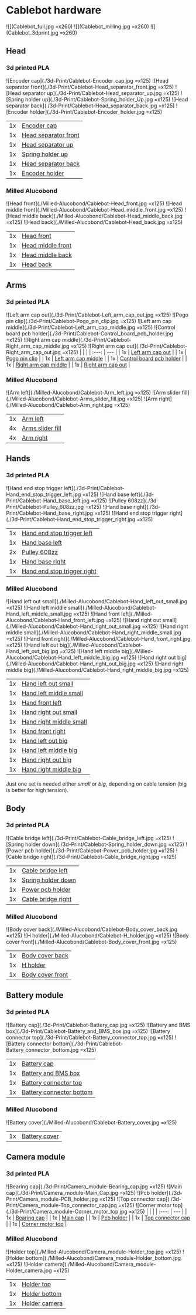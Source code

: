 # Cablebot hardware
![](Cablebot_full.jpg =x260) ![](Cablebot_milling.jpg =x260) ![](Cablebot_3dprint.jpg =x260)

## Head
### 3d printed PLA
![Encoder cap](./3d-Print/Cablebot-Encoder_cap.jpg =x125) ![Head separator front](./3d-Print/Cablebot-Head_separator_front.jpg =x125) ![Head separator up](./3d-Print/Cablebot-Head_separator_up.jpg =x125) ![Spring holder up](./3d-Print/Cablebot-Spring_holder_Up.jpg =x125) ![Head separator back](./3d-Print/Cablebot-Head_separator_back.jpg =x125) ![Encoder holder](./3d-Print/Cablebot-Encoder_holder.jpg =x125)

|       |                                                                      |
| :---: | ---                                                                  |
| 1x    | [Encoder cap](./3d-Print/Cablebot-Encoder_cap.stl)                   |
| 1x    | [Head separator front](./3d-Print/Cablebot-Head_separator_front.stl) |
| 1x    | [Head separator up](./3d-Print/Cablebot-Head_separator_up.stl)       |
| 1x    | [Spring holder up](./3d-Print/Cablebot-Spring_holder_Up.stl)         |
| 1x    | [Head separator back](./3d-Print/Cablebot-Head_separator_back.stl)   |
| 1x    | [Encoder holder](./3d-Print/Cablebot-Encoder_holder.stl)             |

### Milled Alucobond
![Head front](./Milled-Alucobond/Cablebot-Head_front.jpg =x125) ![Head middle front](./Milled-Alucobond/Cablebot-Head_middle_front.jpg =x125) ![Head middle back](./Milled-Alucobond/Cablebot-Head_middle_back.jpg =x125) ![Head back](./Milled-Alucobond/Cablebot-Head_back.jpg =x125)

|       |                                                                        |
| :---: | ---                                                                    |
| 1x    | [Head front](./Milled-Alucobond/Cablebot-Head_front.dxf)               |
| 1x    | [Head middle front](./Milled-Alucobond/Cablebot-Head_middle_front.dxf) |
| 1x    | [Head middle back](./Milled-Alucobond/Cablebot-Head_middle_back.dxf)   |
| 1x    | [Head back](./Milled-Alucobond/Cablebot-Head_back.dxf)                 |

## Arms
### 3d printed PLA
![Left arm cap out](./3d-Print/Cablebot-Left_arm_cap_out.jpg =x125) ![Pogo pin clip](./3d-Print/Cablebot-Pogo_pin_clip.jpg =x125) ![Left arm cap middle](./3d-Print/Cablebot-Left_arm_cap_middle.jpg =x125) ![Control board pcb holder](./3d-Print/Cablebot-Control_board_pcb_holder.jpg =x125) ![Right arm cap middle](./3d-Print/Cablebot-Right_arm_cap_middle.jpg =x125) ![Right arm cap out](./3d-Print/Cablebot-Right_arm_cap_out.jpg =x125)
|       |                                                                              |
| :---: | ---                                                                          |
| 1x    | [Left arm cap out](./3d-Print/Cablebot-Left_arm_cap_out.stl)                 |
| 1x    | [Pogo pin clip](./3d-Print/Cablebot-Pogo_pin_clip.stl)                       |
| 1x    | [Left arm cap middle](./3d-Print/Cablebot-Left_arm_cap_middle.stl)           |
| 1x    | [Control board pcb holder](./3d-Print/Cablebot-Control_board_pcb_holder.stl) |
| 1x    | [Right arm cap middle](./3d-Print/Cablebot-Right_arm_cap_middle.stl)         |
| 1x    | [Right arm cap out](./3d-Print/Cablebot-Right_arm_cap_out.stl)               |

### Milled Alucobond
![Arm left](./Milled-Alucobond/Cablebot-Arm_left.jpg =x125) ![Arm slider fill](./Milled-Alucobond/Cablebot-Arms_slider_fill.jpg =x125) ![Arm right](./Milled-Alucobond/Cablebot-Arm_right.jpg =x125) 

|       |                                                                      |
| :---: | ---                                                                  |
| 1x    | [Arm left](./Milled-Alucobond/Cablebot-Arm_left.dxf)                 |
| 4x    | [Arms slider fill](./Milled-Alucobond/Cablebot-Arms_slider_fill.dxf) |
| 4x    | [Arm right](./Milled-Alucobond/Cablebot-Arms_right.dxf)              |

## Hands
### 3d printed PLA
![Hand end stop trigger left](./3d-Print/Cablebot-Hand_end_stop_trigger_left.jpg =x125) ![Hand base left](./3d-Print/Cablebot-Hand_base_left.jpg =x125) ![Pulley 608zz](./3d-Print/Cablebot-Pulley_608zz.jpg =x125) ![Hand base right](./3d-Print/Cablebot-Hand_base_right.jpg =x125) ![Hand end stop trigger right](./3d-Print/Cablebot-Hand_end_stop_trigger_right.jpg =x125)

|       |                                                                                    |
| :---: | ---                                                                                |
| 1x    | [Hand end stop trigger left](./3d-Print/Cablebot-Hand_end_stop_trigger_left.stl)   |
| 1x    | [Hand base left](./3d-Print/Cablebot-Hand_base_left.stl)                           |
| 2x    | [Pulley 608zz](./3d-Print/Cablebot-Pulley_608zz.stl)                               |
| 1x    | [Hand base right](./3d-Print/Cablebot-Hand_base_right.stl)                         |
| 1x    | [Hand end stop trigger right](./3d-Print/Cablebot-Hand_end_stop_trigger_right.stl) |

### Milled Alucobond
![Hand left out small](./Milled-Alucobond/Cablebot-Hand_left_out_small.jpg =x125) ![Hand left middle small](./Milled-Alucobond/Cablebot-Hand_left_middle_small.jpg =x125) ![Hand front left](./Milled-Alucobond/Cablebot-Hand_front_left.jpg =x125) ![Hand right out small](./Milled-Alucobond/Cablebot-Hand_right_out_small.jpg =x125) ![Hand right middle small](./Milled-Alucobond/Cablebot-Hand_right_middle_small.jpg =x125) ![Hand front right](./Milled-Alucobond/Cablebot-Hand_front_right.jpg =x125) ![Hand left out big](./Milled-Alucobond/Cablebot-Hand_left_out_big.jpg =x125) ![Hand left middle big](./Milled-Alucobond/Cablebot-Hand_left_middle_big.jpg =x125) ![Hand right out big](./Milled-Alucobond/Cablebot-Hand_right_out_big.jpg =x125) ![Hand right middle big](./Milled-Alucobond/Cablebot-Hand_right_middle_big.jpg =x125) 

|       |                                                                                    |
| :---: | ---                                                                                |
| 1x    | [Hand left out small](./Milled-Alucobond/Cablebot-Hand_left_out_small.dxf)         |
| 1x    | [Hand left middle small](./Milled-Alucobond/Cablebot-Hand_left_middle_small.dxf)   |
| 1x    | [Hand front left](./Milled-Alucobond/Cablebot-Hand_front_left.dxf)                 |
| 1x    | [Hand right out small](./Milled-Alucobond/Cablebot-Hand_right_out_small.dxf)       |
| 1x    | [Hand right middle small](./Milled-Alucobond/Cablebot-Hand_right_middle_small.dxf) |
| 1x    | [Hand front right](./Milled-Alucobond/Cablebot-Hand_front_right.dxf)               |
| 1x    | [Hand left out big](./Milled-Alucobond/Cablebot-Hand_left_out_big.dxf)             |
| 1x    | [Hand left middle big](./Milled-Alucobond/Cablebot-Hand_left_middle_big.dxf)       |
| 1x    | [Hand right out big](./Milled-Alucobond/Cablebot-Hand_right_out_big.dxf)           |
| 1x    | [Hand right middle big](./Milled-Alucobond/Cablebot-Hand_right_middle_big.dxf)     |

Just one set is needed either _small_ or _big_, depending on cable tension (big is better for high tension).

## Body 
### 3d printed PLA
![Cable bridge left](./3d-Print/Cablebot-Cable_bridge_left.jpg =x125) ![Spring holder down](./3d-Print/Cablebot-Spring_holder_down.jpg =x125) ![Power pcb holder](./3d-Print/Cablebot-Power_pcb_holder.jpg =x125) ![Cable bridge right](./3d-Print/Cablebot-Cable_bridge_right.jpg =x125)

|       |                                                                  |
| :---: | ---                                                              |
| 1x    | [Cable bridge left](./3d-Print/Cablebot-Cable_bridge_left.stl)   |
| 1x    | [Spring holder down](./3d-Print/Cablebot-Spring_holder_down.stl) |
| 1x    | [Power pcb holder](./3d-Print/Cablebot-Power_pcb_holder.stl)     |
| 1x    | [Cable bridge right](./3d-Print/Cablebot-Cable_bridge_right.stl) |

### Milled Alucobond
![Body cover back](./Milled-Alucobond/Cablebot-Body_cover_back.jpg =x125) ![H holder](./Milled-Alucobond/Cablebot-H_holder.jpg =x125) ![Body cover front](./Milled-Alucobond/Cablebot-Body_cover_front.jpg =x125)

|       |                                                                            |
| :---: | ---                                                                        |
| 1x    | [Body cover back](./Milled-Alucobond/Cablebot-Body_cover_back.dxf)         |
| 1x    | [H holder](./Milled-Alucobond/Cablebot-H_holder.dxf)                       |
| 1x    | [Body cover front](./Milled-Alucobond/Cablebot-Body_cover_front.dxf)       |

## Battery module
### 3d printed PLA
![Battery cap](./3d-Print/Cablebot-Battery_cap.jpg =x125) ![Battery and BMS box](./3d-Print/Cablebot-Battery_and_BMS_box.jpg =x125) ![Battery connector top](./3d-Print/Cablebot-Battery_connector_top.jpg =x125) ![Battery connector bottom](./3d-Print/Cablebot-Battery_connector_bottom.jpg =x125)

|       |                                                                                           |
| :---: | ---                                                                                       |
| 1x    | [Battery cap](./3d-Print/Cablebot-Battery_cap.stl)                                        |
| 1x    | [Battery and BMS box](./3d-Print/Cablebot-Battery_and_BMS_box.stl)                        |
| 1x    | [Battery connector top](./3d-Print/Cablebot-Battery_connector_top.stl)       |
| 1x    | [Battery connector bottom](./3d-Print/Cablebot-Battery_connector_bottom.stl) |

### Milled Alucobond
![Battery cover](./Milled-Alucobond/Cablebot-Battery_cover.jpg =x125)

|       |                                                                            |
| :---: | ---                                                                        |
| 1x    | [Battery cover](./Milled-Alucobond/Cablebot-Battery_cover.dxf)         |

## Camera module
### 3d printed PLA
![Bearing cap](./3d-Print/Camera_module-Bearing_cap.jpg =x125) ![Main cap](./3d-Print/Camera_module-Main_Cap.jpg =x125) ![Pcb holder](./3d-Print/Camera_module-PCB_holder.jpg =x125) ![Top connector cap](./3d-Print/Camera_module-Top_connector_cap.jpg =x125) ![Corner motor top](./3d-Print/Camera_module-Corner_motor_top.jpg =x125)
|       |                                                                     |
| :---: | ---                                                                 |
| 1x    | [Bearing cap](./3d-Print/Camera_module-Bearing_cap.stl)             |
| 1x    | [Main cap](./3d-Print/Camera_module-Main_Cap.stl)                   |
| 1x    | [Pcb holder](./3d-Print/Camera_module-PCB_holder.stl)               |
| 1x    | [Top connector cap](./3d-Print/Camera_module-Top_connector_cap.stl) |
| 1x    | [Corner motor top](./3d-Print/Camera_module-Corner_motor_top.stl)   |

### Milled Alucobond
![Holder top](./Milled-Alucobond/Camera_module-Holder_top.jpg =x125) ![Holder bottom](./Milled-Alucobond/Camera_module-Holder_bottom.jpg =x125) ![Holder camera](./Milled-Alucobond/Camera_module-Holder_camera.jpg =x125)

|       |                                                                     |
| :---: | ---                                                                 |
| 1x    | [Holder top](./Milled-Alucobond/Camera_module-Holder_top.dxf)       |
| 1x    | [Holder bottom](./Milled-Alucobond/Camera_module-Holder_bottom.dxf) |
| 1x    | [Holder camera](./Milled-Alucobond/Camera_module-Holder_camera.dxf) |
